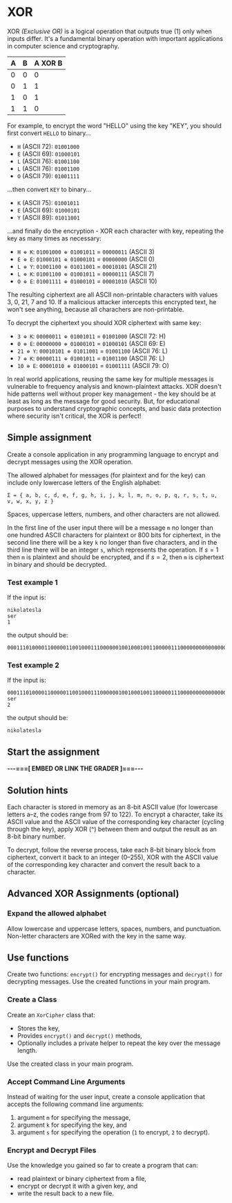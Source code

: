# XOR

XOR *(Exclusive OR)* is a logical operation that outputs true (1) only when
inputs differ. It's a fundamental binary operation with important applications
in computer science and cryptography.

| A | B | A XOR B |
| - | - | ------- |
| 0 | 0 | 0       |
| 0 | 1 | 1       |
| 1 | 0 | 1       |
| 1 | 1 | 0       |

For example, to encrypt the word "HELLO" using the key "KEY", you should first
convert `HELLO` to binary...

* `H` (ASCII 72): `01001000`
* `E` (ASCII 69): `01000101`
* `L` (ASCII 76): `01001100`
* `L` (ASCII 76): `01001100`
* `O` (ASCII 79): `01001111`

...then convert `KEY` to binary...

* `K` (ASCII 75): `01001011`
* `E` (ASCII 69): `01000101`
* `Y` (ASCII 89): `01011001`

...and finally do the encryption - XOR each character with key, repeating the
key as many times as necessary:

* `H ⊕ K`: `01001000 ⊕ 01001011` = `00000011` (ASCII 3)
* `E ⊕ E`: `01000101 ⊕ 01000101` = `00000000` (ASCII 0)
* `L ⊕ Y`: `01001100 ⊕ 01011001` = `00010101` (ASCII 21)
* `L ⊕ K`: `01001100 ⊕ 01001011` = `00000111` (ASCII 7)
* `O ⊕ E`: `01001111 ⊕ 01000101` = `00001010` (ASCII 10)

The resulting ciphertext are all ASCII non-printable characters with values 3,
0, 21, 7 and 10. If a malicious attacker intercepts this encrypted text, he
won't see anything, because all charachers are non-printable.

To decrypt the ciphertext you should XOR ciphertext with same key:

* `3 ⊕ K`: `00000011 ⊕ 01001011` = `01001000` (ASCII 72: H)
* `0 ⊕ E`: `00000000 ⊕ 01000101` = `01000101` (ASCII 69: E)
* `21 ⊕ Y`: `00010101 ⊕ 01011001` = `01001100` (ASCII 76: L)
* `7 ⊕ K`: `00000111 ⊕ 01001011` = `01001100` (ASCII 76: L)
* `10 ⊕ E`: `00001010 ⊕ 01000101` = `01001111` (ASCII 79: O)

In real world applications, reusing the same key for multiple messages is
vulnerable to frequency analysis and known-plaintext attacks. XOR doesn't hide
patterns well without proper key management - the key should be at least as
long as the message for good security. But, for educational purposes to
understand cryptographic concepts, and basic data protection where security
isn't critical, the XOR is perfect!

## Simple assignment

Create a console application in any programming language to encrypt and decrypt
messages using the XOR operation.

The allowed alphabet for messages (for plaintext and for the key) can include
only lowercase letters of the English alphabet:

```text
Σ = { a, b, c, d, e, f, g, h, i, j, k, l, m, n, o, p, q, r, s, t, u, v, w, x, y, z }
```

Spaces, uppercase letters, numbers, and other characters are not allowed.

In the first line of the user input there will be a message `m` no longer than
one hundred ASCII characters for plaintext or 800 bits for ciphertext, in the
second line there will be a key `k` no longer than five characters, and in the
third line there will be an integer `s`, which represents the operation. If
$s=1$ then `m` is plaintext and should be encrypted, and if $s=2$, then `m` is
ciphertext in binary and should be decrypted.

### Test example 1

If the input is:

```text
nikolatesla
ser
1
```

the output should be:

```text
0001110100001100000110010001110000001001000100110000011100000000000000010001111100000100
```

### Test example 2

If the input is:

```text
0001110100001100000110010001110000001001000100110000011100000000000000010001111100000100
ser
2
```

the output should be:

```text
nikolatesla
```

## Start the assignment

**---===[ EMBED OR LINK THE GRADER ]===---**

## Solution hints

Each character is stored in memory as an 8-bit ASCII value (for lowercase
letters a–z, the codes range from 97 to 122). To encrypt a character, take its
ASCII value and the ASCII value of the corresponding key character (cycling
through the key), apply XOR (^) between them and output the result as an 8-bit
binary number.

To decrypt, follow the reverse process, take each 8-bit binary block from
ciphertext, convert it back to an integer (0–255), XOR with the ASCII value of
the corresponding key character and convert the result back to a character.

## Advanced XOR Assignments (optional)

### Expand the allowed alphabet

Allow lowercase and uppercase letters, spaces, numbers, and punctuation.
Non-letter characters are XORed with the key in the same way.

## Use functions

Create two functions: `encrypt()` for encrypting messages and `decrypt()` for
decrypting messages. Use the created functions in your main program.

### Create a Class

Create an `XorCipher` class that:

* Stores the key,
* Provides `encrypt()` and `decrypt()` methods,
* Optionally includes a private helper to repeat the key over the message length.

Use the created class in your main program.

### Accept Command Line Arguments

Instead of waiting for the user input, create a console application that
accepts the following command line arguments:

1. argument `m` for specifying the message,
2. argument `k` for specifying the key, and
3. argument `s` for specifying the operation (`1` to encrypt, `2` to decrypt).

### Encrypt and Decrypt Files

Use the knowledge you gained so far to create a program that can:

* read plaintext or binary ciphertext from a file,
* encrypt or decrypt it with a given key, and
* write the result back to a new file.
